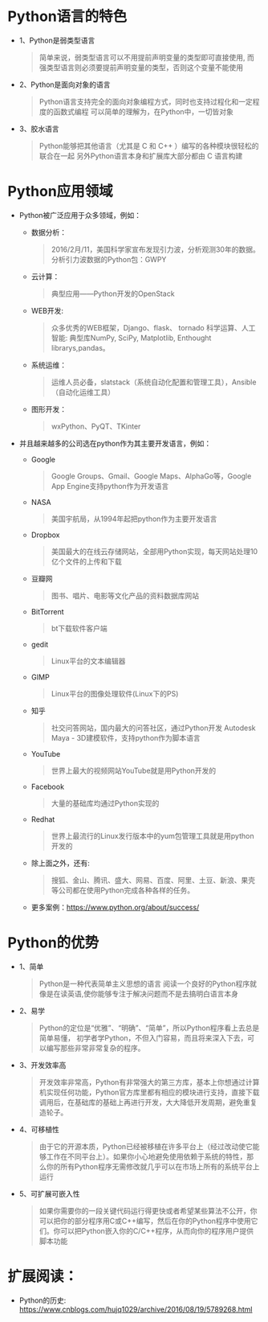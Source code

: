 # Python语言的特色

* 1、Python是弱类型语言
    > 简单来说，弱类型语言可以不用提前声明变量的类型即可直接使用, 而强类型语言则必须要提前声明变量的类型，否则这个变量不能使用

* 2、Python是面向对象的语言
    > Python语言支持完全的面向对象编程方式，同时也支持过程化和一定程度的函数式编程 可以简单的理解为，在Python中，一切皆对象

* 3、胶水语言
    > Python能够把其他语言（尤其是 C 和 C++ ）编写的各种模块很轻松的联合在一起 另外Python语言本身和扩展库大部分都由 C 语言构建

# Python应用领域

* Python被广泛应用于众多领域，例如：
    * 数据分析：
        > 2016/2月/11，美国科学家宣布发现引力波，分析观测30年的数据。分析引力波数据的Python包：GWPY
    * 云计算：
        > 典型应用——Python开发的OpenStack
    * WEB开发:
        > 众多优秀的WEB框架，Django、flask、 tornado 科学运算、人工智能: 典型库NumPy, SciPy, Matplotlib, Enthought librarys,pandas。
    * 系统运维：
        > 运维人员必备，slatstack（系统自动化配置和管理工具），Ansible（自动化运维工具）
    * 图形开发：
        > wxPython、PyQT、TKinter

* 并且越来越多的公司选在python作为其主要开发语言，例如：
    * Google
        > Google Groups、Gmail、Google Maps、AlphaGo等，Google App Engine支持python作为开发语言
    * NASA
        > 美国宇航局，从1994年起把python作为主要开发语言
    * Dropbox
        > 美国最大的在线云存储网站，全部用Python实现，每天网站处理10亿个文件的上传和下载
    * 豆瓣网
        > 图书、唱片、电影等文化产品的资料数据库网站
    * BitTorrent
        > bt下载软件客户端
    * gedit
        > Linux平台的文本编辑器
    * GIMP
        > Linux平台的图像处理软件(Linux下的PS)
    * 知乎
        > 社交问答网站，国内最大的问答社区，通过Python开发 Autodesk Maya - 3D建模软件，支持python作为脚本语言
    * YouTube
        > 世界上最大的视频网站YouTube就是用Python开发的
    * Facebook
        > 大量的基础库均通过Python实现的
    * Redhat
        > 世界上最流行的Linux发行版本中的yum包管理工具就是用python开发的
    * 除上面之外，还有:
        > 搜狐、金山、腾讯、盛大、网易、百度、阿里、土豆、新浪、果壳等公司都在使用Python完成各种各样的任务。
    * 更多案例：https://www.python.org/about/success/


# Python的优势
* 1、简单
    > Python是一种代表简单主义思想的语言 阅读一个良好的Python程序就像是在读英语,使你能够专注于解决问题而不是去搞明白语言本身

* 2、易学
    > Python的定位是“优雅”、“明确”、“简单”，所以Python程序看上去总是简单易懂， 初学者学Python，不但入门容易，而且将来深入下去，可以编写那些非常非常复杂的程序。

* 3、开发效率高
    > 开发效率非常高，Python有非常强大的第三方库，基本上你想通过计算机实现任何功能，Python官方库里都有相应的模块进行支持，直接下载调用后，在基础库的基础上再进行开发，大大降低开发周期，避免重复造轮子。

* 4、可移植性
    > 由于它的开源本质，Python已经被移植在许多平台上（经过改动使它能够工作在不同平台上）。如果你小心地避免使用依赖于系统的特性，那么你的所有Python程序无需修改就几乎可以在市场上所有的系统平台上运行

* 5、可扩展可嵌入性
    > 如果你需要你的一段关键代码运行得更快或者希望某些算法不公开，你可以把你的部分程序用C或C++编写，然后在你的Python程序中使用它们。你可以把Python嵌入你的C/C++程序，从而向你的程序用户提供脚本功能

# 扩展阅读：
* Python的历史: https://www.cnblogs.com/hujq1029/archive/2016/08/19/5789268.html
